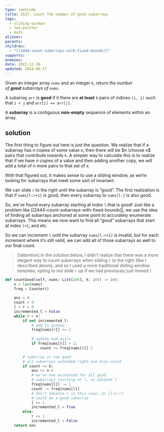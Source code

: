 ```yaml
---
type: leetcode
title: 2537. count the number of good subarrays
tags:
  - sliding-window
  - two-pointer
  - math
aliases: 
parents: 
children:
  - "[[2444-count-subarrays-with-fixed-bounds]]"
supports: 
enemies: 
date: 2022-12-30
updated: 2024-08-17
---
```


Given an integer array `nums` and an integer `k`, return _the number of **good** subarrays of_ `nums`.

A subarray `arr` is **good** if it there are **at least** `k` pairs of indices `(i, j)` such that `i < j` and `arr[i] == arr[j]`.

A **subarray** is a contiguous **non-empty** sequence of elements within an array.

## solution

The first thing to figure out here is just the question. We realize that if a subarray has $n$ copies of some value $x$, then there will be $n \choose x$ pairs that contribute towards `k`. A simpler way to calculate this is to realize that if we have $n$ copies of a value and then adding another copy, we will add a total of $n$ more pairs to that set of $x$.

With that figured out, it makes sense to use a sliding window, as we’re looking for subarrays that meet some sort of invariant.

We can slide `r` to the right until the subarray is “good”. The first realization is that if `nums[l:r+1]` is good, then every subarray to `nums[l:]` is also good.

So, we’ve found every subarray starting at index `l` that is good! Just like a problem like [[2444-count-subarrays-with-fixed-bounds]], we use the idea of finding all subarrays anchored at some point to accurately enumerate subarrays. This means we now want to find all “good” subarrays that start at index `l+1`, and etc.

So we can increment `l` until the subarray `nums[l:r+1]` is invalid, but for each increment where it’s still valid, we can add all of those subarrays as well to our final count.


> [!attention]
> In the solution below, I didn't realize that there was a more elegant way to count subarrays when sliding `l` to the right (like I described above), and so I used a more traditional sliding window template, opting to not slide `r` up if we had previously just moved `l`.

```python
def countGood(self, nums: List[int], k: int) -> int:
	n = len(nums)
	freq = Counter()
	  
	ans = 0
	count = 0
	l = r = 0
	incremented_l = False
	while r < n:
		if not incremented_l:
			# add to window
			freq[nums[r]] += 1
		  
			# update num pairs
			if freq[nums[r]] > 1:
				count += freq[nums[r]]-1

		# subarray is now good
		# all subarrays extended right are also valid
		if count >= k:
			ans += n-r
			# we've now accounted for all good
			# subarrays starting at l, so advance l
			freq[nums[l]] -= 1
			count -= freq[nums[l]]
			# don't advance r in this case, as [l+1:r]
			# could be a good subarray
			l += 1
			incremented_l = True
		else:
			r += 1
			incremented_l = False
	return ans
```
